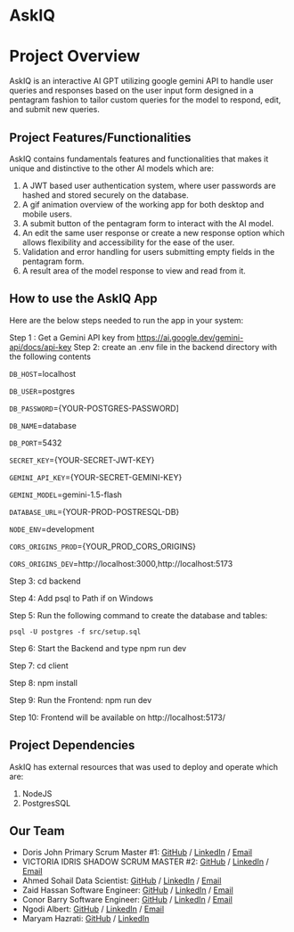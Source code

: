 # AskIQ

# Project Overview

AskIQ is an interactive AI GPT utilizing google gemini API to handle user queries and responses based on the user input form designed in a pentagram fashion to tailor custom queries for the model to respond, edit, and submit new queries.

## Project Features/Functionalities

AskIQ contains fundamentals features and functionalities that makes it unique and distinctive to the other AI models which are:

1. A JWT based user authentication system, where user passwords are hashed and stored securely on the database.
2. A gif animation overview of the working app for both desktop and mobile users.
3. A submit button of the pentagram form to interact with the AI model.
4. An edit the same user response or create a new response option which allows flexibility and accessibility for the ease of the user.
5. Validation and error handling for users submitting empty fields in the pentagram form.
6. A result area of the model response to view and read from it.

## How to use the AskIQ App 

Here are the below steps needed to run the app in your system:

Step 1 : Get a Gemini API key from https://ai.google.dev/gemini-api/docs/api-key
Step 2: create an .env file in the backend directory with the following contents

`DB_HOST`=localhost 

`DB_USER`=postgres

`DB_PASSWORD`={YOUR-POSTGRES-PASSWORD]

`DB_NAME`=database

`DB_PORT`=5432

`SECRET_KEY`={YOUR-SECRET-JWT-KEY}

`GEMINI_API_KEY`={YOUR-SECRET-GEMINI-KEY}

`GEMINI_MODEL`=gemini-1.5-flash

`DATABASE_URL`={YOUR-PROD-POSTRESQL-DB}

`NODE_ENV`=development

`CORS_ORIGINS_PROD`={YOUR_PROD_CORS_ORIGINS}

`CORS_ORIGINS_DEV`=http://localhost:3000,http://localhost:5173

Step 3: cd backend

Step 4: Add psql to Path if on Windows

Step 5: Run the following command to create the database and tables:

`psql -U postgres -f src/setup.sql`

Step 6: Start the Backend and type npm run dev

Step 7: cd client

Step 8: npm install

Step 9: Run the Frontend: npm run dev

Step 10:
Frontend will be available on http://localhost:5173/

## Project Dependencies

AskIQ has external resources that was used to deploy and operate which are:

1. NodeJS
2. PostgresSQL


## Our Team 

- Doris John Primary Scrum Master #1: [GitHub](https://github.com/Djohn25) / [LinkedIn](https://www.linkedin.com/in/dorisukpejohn/) / [Email](Jsecus23@gmail.com)
- VICTORIA IDRIS SHADOW SCRUM MASTER #2: [GitHub](https://github.com/VICTORIAIDRIS) / [LinkedIn](https://linkedin.com/in/VICTORIA-IDRIS-7847A1177) / [Email](UNEKWUIDRIS@GMAIL.COM)
- Ahmed Sohail Data Scientist: [GitHub](https://github.com/Ahmed-Sohail2000) / [LinkedIn](https://www.linkedin.com/in/ahmed-sohail/) / [Email](ahmedsohail02000@gmail.com)
- Zaid Hassan Software Engineer: [GitHub](https://github.com/ZaidHassan96) / [LinkedIn](https://www.linkedin.com/in/zaid-h-b12b421ab/) / [Email](zaidhas96@outlook.com)
- Conor Barry Software Engineer: [GitHub](https://github.com/CaptOrb) / [LinkedIn](https://www.linkedin.com/in/conor-barry1/) / [Email](tehorb13@gmail.com)
- Ngodi Albert: [GitHub](https://github.com/ngodi) / [LinkedIn](https://linkedin.com/in/albertngodi) / [Email](albertngodi@gmail.com)
- Maryam Hazrati: [GitHub](https://github.com/Maryamh12) / [LinkedIn](https://www.linkedin.com/in/maryam-hazratiii/)
